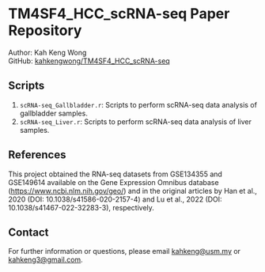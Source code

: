 # TM4SF4_HCC_scRNA-seq Paper Repository
Author: Kah Keng Wong  
GitHub: [kahkengwong/TM4SF4_HCC_scRNA-seq](https://github.com/kahkengwong/TM4SF4_HCC_scRNA-seq)

## Scripts
1. `scRNA-seq_Gallbladder.r`: Scripts to perform scRNA-seq data analysis of gallbladder samples.
2. `scRNA-seq_Liver.r`: Scripts to perform scRNA-seq data analysis of liver samples.

## References
This project obtained the RNA-seq datasets from GSE134355 and GSE149614 available on the Gene Expression Omnibus database (https://www.ncbi.nlm.nih.gov/geo/) and in the original articles by Han et al., 2020 (DOI: 10.1038/s41586-020-2157-4) and Lu et al., 2022 (DOI: 10.1038/s41467-022-32283-3), respectively. 

## Contact
For further information or questions, please email [kahkeng@usm.my](mailto:kahkeng@usm.my) or [kahkeng3@gmail.com](mailto:kahkeng3@gmail.com).
